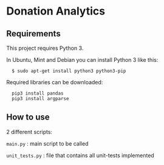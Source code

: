 # Donation Analytics

## Requirements
This project requires Python 3.

In Ubuntu, Mint and Debian you can install Python 3 like this:

``` 
  $ sudo apt-get install python3 python3-pip
```
Required libraries can be downloaded:

```
  pip3 install pandas
  pip3 install argparse
```
## How to use

2 different scripts:

`main.py` : main script to be called

`unit_tests.py` : file that contains all unit-tests implemented
